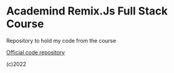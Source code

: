 # Academind Remix.Js Full Stack Course

Repository to hold my code from the course

[Official code repository](https://github.com/academind/remix-practical-guide-course-resources)

(c)2022
